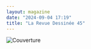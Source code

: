 ```yaml
---
layout: magazine
date: "2024-09-04 17:19"
title: "La Revue Dessinée 45"
---
```

![Couverture](/img/larevuedessinee-45.jpeg)